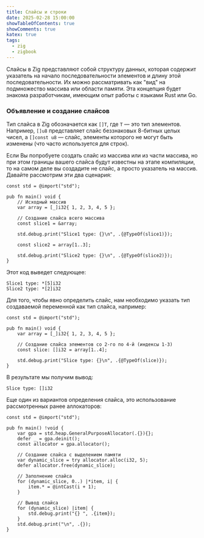 ```yaml
---
title: Слайсы и строки
date: 2025-02-28 15:00:00
showTableOfContents: true
showComments: true
katex: true
tags:
  - zig
  - zigbook
---
```

Слайсы в Zig представляют собой структуру данных, которая содержит указатель на начало последовательности элементов и длину этой последовательности. Их можно рассматривать как "вид" на подмножество массива или области памяти. Эта концепция будет знакома разработчикам, имеющим опыт работы с языками Rust или Go.

### Объявление и создание слайсов

Тип слайса в Zig обозначается как `[]T`, где `T` — это тип элементов. Например, `[]u8` представляет слайс беззнаковых 8-битных целых чисел, а `[]const u8` — слайс, элементы которого не могут быть изменены (что часто используется для строк).

Если Вы попробуете создать слайс из массива или из части массива, но при этом границы вашего слайса будут известны на этапе компиляции, то на самом деле вы создадите не слайс, а просто указатель на массив. Давайте рассмотрим эти два сценария:

```zig
const std = @import("std");

pub fn main() void {
    // Исходный массив
    var array = [_]i32{ 1, 2, 3, 4, 5 };

    // Создание слайса всего массива
    const slice1 = &array;

    std.debug.print("Slice1 type: {}\n", .{@TypeOf(slice1)});

    const slice2 = array[1..3];

    std.debug.print("Slice2 type: {}\n", .{@TypeOf(slice2)});
}
```

Этот код выведет следующее:

```shell
Slice1 type: *[5]i32
Slice2 type: *[2]i32
```

Для того, чтобы явно определить слайс, нам необходимо указать тип создаваемой переменной как тип слайса, например:

```zig
const std = @import("std");

pub fn main() void {
    var array = [_]i32{ 1, 2, 3, 4, 5 };

    // Создание слайса элементов со 2-го по 4-й (индексы 1-3)
    const slice: []i32 = array[1..4];

    std.debug.print("Slice type: {}\n", .{@TypeOf(slice)});
}
```

В результате мы получим вывод:

```shell
Slice type: []i32
```

Еще один из вариантов определения слайса, это использование рассмотренных ранее аллокаторов:

```zig
const std = @import("std");

pub fn main() !void {
    var gpa = std.heap.GeneralPurposeAllocator(.{}){};
    defer _ = gpa.deinit();
    const allocator = gpa.allocator();

    // Создание слайса с выделением памяти
    var dynamic_slice = try allocator.alloc(i32, 5);
    defer allocator.free(dynamic_slice);

    // Заполнение слайса
    for (dynamic_slice, 0..) |*item, i| {
        item.* = @intCast(i + 1);
    }

    // Вывод слайса
    for (dynamic_slice) |item| {
        std.debug.print("{} ", .{item});
    }
    std.debug.print("\n", .{});
}
```
